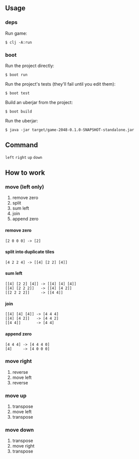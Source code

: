 
## Usage

### deps

Run game:
 ``` 
 $ clj -A:run 
 ```

### boot

Run the project directly:

    $ boot run

Run the project's tests (they'll fail until you edit them):

    $ boot test

Build an uberjar from the project:

    $ boot build

Run the uberjar:

    $ java -jar target/game-2048-0.1.0-SNAPSHOT-standalone.jar

## Command
 `left` `right` `up` `down`

## How to work
### move (left only)
1. remove zero
2. split
3. sum left
4. join
5. append zero
#### remove zero
    [2 0 0 0] -> [2]

#### split into duplicate tiles
    [4 2 2 4] -> [[4] [2 2] [4]]

#### sum left
    [[4] [2 2] [4]] -> [[4] [4] [4]]
    [[4] [2 2 2]]   -> [[4] [4 2]]
    [[2 2 2 2]]     -> [[4 4]]

#### join
    [[4] [4] [4]] -> [4 4 4]
    [[4] [4 2]]   -> [4 4 2]
    [[4 4]]       -> [4 4]

#### append zero
    [4 4 4] -> [4 4 4 0]
    [4]     -> [4 0 0 0]

### move right
1. reverse
2. move left
3. reverse

### move up
1. transpose
2. move left
3. transpose

### move down
1. transpose
2. move right
3. transpose
